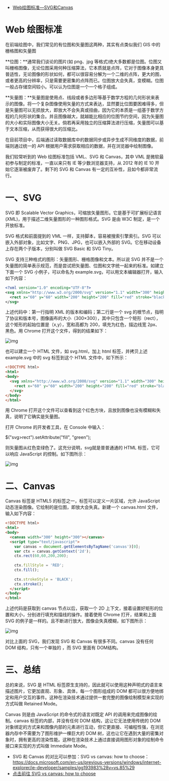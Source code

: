 - [Web绘图标准—SVG和Canvas](https://blog.csdn.net/Ocean111best/article/details/105007650)

# Web 绘图标准

在前端绘图中，我们常见的有位图和矢量图这两种，其实有点类似我们 GIS 中的栅格图和矢量图

**位图：**通常我们谈论的图片(如 png、jpg 等格式)绝大多数都是位图。位图又叫栅格图像，无论位图采用何种压缩算法，它本质就是点阵，它对于图像本身更具普适性，无论图像的形状如何，都可以很容易分解为一个二维的点阵，更大的图，或者更高的分辨率，只是需要更密集的点阵而已。位图放大会失真，变模糊。位图一般占存储空间较小。可以认为位图是一个一个格子组成。

**矢量图：**矢量图是使用点、线段或者多边形等基于数学方程的几何形状来表示的图像。将一个复杂图像使用矢量的方式来表达，显然要比位图要困难得多，但是矢量图可以无损放大，即放大不会失真或扭曲，因为它的本质是一组基于数学方程的几何形状的集合。并且图像越大，就越能比相应的位图节约空间，因为矢量图的大小和实际图像大小无关。倘若再采用独立的压缩算法进行压缩，矢量图可以基于文本压缩，从而获得很大的压缩比。

在目前项目中，后端通过读取数据库中的数据同步或异步生成不同维度的数据，前端则通过统一的 API 根据用户需求获取相应的数据，并在浏览器中绘制图像。

我们较常听到的 Web 绘图标准包括 VML、SVG 和 Canvas，其中 VML 是微软最初参与制定的标准，一直以来只有 IE 等少数浏览器支持，从 2012 年的 IE 10 开始它逐渐被废弃了。剩下的 SVG 和 Canvas 有一定的互补性，且如今都非常流行。

# 一、SVG

SVG 即 Scalable Vector Graphics，可缩放矢量图形。它是基于可扩展标记语言(XML)，用于描述二维矢量图形的一种图形格式。SVG 是由 W3C 制定，是一个开放标准。

SVG 格式和前面提到的 VML 一样，支持脚本，容易被搜索引擎索引。SVG 可以嵌入外部对象，比如文字、PNG、JPG，也可以嵌入外部的 SVG。它在移动设备上存在两个子版本，分别叫做 SVG Basic 和 SVG Tiny。

SVG 支持三种格式的图形：矢量图形、栅格图像和文本。所以说 SVG 并不是一个矢量图的简单表示规范，而是尝试把矢量图、位图和文字统一起来的标准。如建立下面一个 SVG 小例子，可以命名为 example.svg，可以用文本编辑器打开，输入如下内容：


```xml
<?xml version="1.0" encoding="UTF-8"?>
<svg xmlns="http://www.w3.org/2000/svg" version="1.1" width="300" height="300">
  <rect x="60" y="60" width="200" height="200" fill="red" stroke="black" stroke-width="2px" />
</svg>
```

上述代码中：第一行指明 XML 的版本和编码；第二行是一个 svg 的根节点，指明了协议和版本号，图像画布的大小（300×300），其中只包含一个矩形（rect），这个矩形的起始位置是（x,y），宽和高都为 200，填充为红色，描边线宽 2px、黑色。用 Chrome 打开这个文件，得到的结果如下：

![img](https://img-blog.csdnimg.cn/20200321120640800.png?x-oss-process=image/watermark,type_ZmFuZ3poZW5naGVpdGk,shadow_10,text_aHR0cHM6Ly9ibG9nLmNzZG4ubmV0L09jZWFuMTExYmVzdA==,size_16,color_FFFFFF,t_70)

也可以建立一个 HTML 文件，如 svg.html，加上 html 标签，并拷贝上述 example.svg 中的 svg 标签到这个 HTML 文件中，如下所示：

```html
<!DOCTYPE html>
<html>
<body>
  <svg xmlns="http://www.w3.org/2000/svg" version="1.1" width="300" height="300">
    <rect x="60" y="60" width="200" height="200" fill="red" stroke="black" stroke-width="2px" />
  </svg>
</body>
</html>
```

用 Chrome 打开这个文件可以查看到这个红色方块，且放到图像也没有模糊和失真，说明了它确实是矢量图。

打开 Chrome 的开发者工具，在 Console 中输入：

$("svg>rect").setAttribute("fill", "green");

则矢量图从红色变绿色了。这充分说明，svg就是普普通通的 HTML 标签，它可以响应 JavaScript 的控制。如下图所示：

![img](https://img-blog.csdnimg.cn/20200321121306416.png?x-oss-process=image/watermark,type_ZmFuZ3poZW5naGVpdGk,shadow_10,text_aHR0cHM6Ly9ibG9nLmNzZG4ubmV0L09jZWFuMTExYmVzdA==,size_16,color_FFFFFF,t_70)

# 二、Canvas

Canvas 标签是 HTML5 的标签之一，标签可以定义一片区域，允许 JavaScript 动态渲染图像。它绘制的是位图，即放大会失真。新建一个 canvas.html 文件，输入如下内容：

```html
<!DOCTYPE html>
<html>
<body>
  <canvas width="300" height="300"></canvas>
  <script type="text/javascript">
    var canvas = document.getElementsByTagName('canvas')[0];
    var ctx = canvas.getContext('2d');
    ctx.rect(60,60,200,200);
    
    ctx.fillStyle = 'RED';
    ctx.fill();
 
    ctx.strokeStyle = 'BLACK';
    ctx.stroke();
  </script>
</body>
</html>
```

上述代码是获取到 canvas 节点以后，获取一个 2D 上下文，接着设置好矩形的位置和大小，分别进行填充和描线的操作。接着使用 Chrome 打开，结果和上面 SVG 的例子是一样的。且不断进行放大，图像会失真模糊，如下图所示：

![img](https://img-blog.csdnimg.cn/20200321122238811.png?x-oss-process=image/watermark,type_ZmFuZ3poZW5naGVpdGk,shadow_10,text_aHR0cHM6Ly9ibG9nLmNzZG4ubmV0L09jZWFuMTExYmVzdA==,size_16,color_FFFFFF,t_70)

对比上面的 SVG，我们发现 SVG 和 Canvas 有很多不同。canvas 没有任何 DOM 结构，只有一个单独的 <canvas>，而 SVG 里面有 <rect> DOM结构。

# 三、总结

总的来说，SVG 是 HTML 标签原生支持的，因此就可以使用这种声明式的语言来描述图片，它更加直观、形象、具体，每一个图形组成的 DOM 都可以很方便地绑定和用户交互的事件。这种在渲染技术通过提供一套完整的图像绘制模型来实现的方式叫做 Retained Mode。

Canvas 则是由 JavaScript 的命令式的语言对既定 API 的调用来完成图像的绘制。canvas 标签的内部，并没有任何 DOM 结构，这让它无法使用传统的 DOM 对象绑定的方式来和图像内部的元素进行互动，但它更直接、可编程性强，在浏览器内存中不需要为了图形维护一棵巨大的 DOM 树，这也让它在遇到大量的密集对象时，拥有更高的渲染性能。这种在渲染技术上通过直接调用图形对象的绘制命令接口来实现的方式叫做 Immediate Mode。



- SVG 和 Canvas 的对比可以参加：SVG vs canvas: how to choose：https://docs.microsoft.com/en-us/previous-versions/windows/internet-explorer/ie-developer/samples/gg193983%28v=vs.85%29
- [点击前往 SVG vs canvas: how to choose](https://docs.microsoft.com/en-us/previous-versions/windows/internet-explorer/ie-developer/samples/gg193983%28v=vs.85%29)